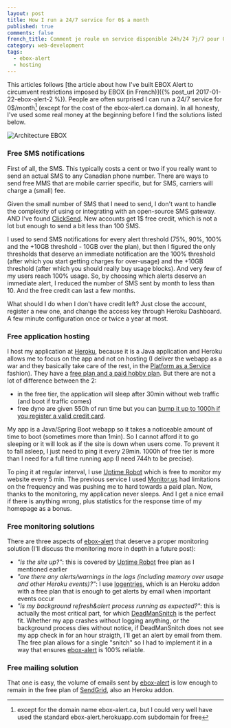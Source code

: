 ```yaml
---
layout: post
title: How I run a 24/7 service for 0$ a month
published: true
comments: false
french_title: Comment je roule un service disponible 24h/24 7j/7 pour 0$/mois
category: web-development
tags:
  - ebox-alert
  - hosting
---
```


This articles follows [the article about how I've built EBOX Alert to circumvent restrictions imposed by EBOX (in French)]({% post_url 2017-01-22-ebox-alert-2 %}). People are often surprised I can run a 24/7 service for 0$/month[^1] (except for the cost of the ebox-alert.ca domain). In all honesty, I've used some real money at the beginning before I find the solutions listed below.

![Architecture EBOX]({{site.baseurl}}/images/EBOX-Architecture.png)

### Free SMS notifications

First of all, the SMS. This typically costs a cent or two if you really want to send an actual SMS to any Canadian phone number. There are ways to send free MMS that are mobile carrier specific, but for SMS, carriers will charge a (small) fee.

Given the small number of SMS that I need to send, I don't want to handle the complexity of using or integrating with an open-source SMS gateway. AND I've found [ClickSend](https://www.clicksend.com). New accounts get 1$ free credit, which is not a lot but enough to send a bit less than 100 SMS.

I used to send SMS notifications for every alert threshold (75%, 90%, 100% and the +10GB threshold - 10GB over the plan), but then I figured the only thresholds that deserve an immediate notification are the 100% threshold (after which you start getting charges for over-usage) and the +10GB threshold (after which you should really buy usage blocks). And very few of my users reach 100% usage. So, by choosing which alerts deserve an immediate alert, I reduced the number of SMS sent by month to less than 10. And the free credit can last a few months.

What should I do when I don't have credit left? Just close the account, register a new one, and change the access key through Heroku Dashboard. A few minute configuration once or twice a year at most.

### Free application hosting

I host my application at [Heroku](https://heroku.com), because it is a Java application and Heroku allows me to focus on the app and not on hosting (I deliver the webapp as a war and they basically take care of the rest, in the [Platform as a Service](https://en.wikipedia.org/wiki/Platform_as_a_service) fashion). They have a [free plan and a paid hobby plan](https://www.heroku.com/pricing). But there are not a lot of difference between the 2:

- in the free tier, the application will sleep after 30min without web traffic (and boot if traffic comes)
- free dyno are given 550h of run time but you can [bump it up to 1000h if you register a valid credit card](https://devcenter.heroku.com/articles/free-dyno-hours#consuming-hours).

My app is a Java/Spring Boot webapp so it takes a noticeable amount of time to boot (sometimes more than 1min). So I cannot afford it to go sleeping or it will look as if the site is down when users come.
To prevent it to fall asleep, I just need to ping it every 29min. 1000h of free tier is more than I need for a full time running app (I need 744h to be precise).

To ping it at regular interval, I use [Uptime Robot](http://uptimerobot.com/) which is free to monitor my website every 5 min. The previous service I used [Monitor.us](http://www.monitor.us/) had limitations on the frequency and was pushing me to hard towards a paid plan. Now, thanks to the monitoring, my application never sleeps. And I get a nice email if there is anything wrong, plus statistics for the response time of my homepage as a bonus.

### Free monitoring solutions

There are three aspects of [ebox-alert] that deserve a proper monitoring solution (I'll discuss the monitoring more in depth in a future post):

- _"is the site up?"_: this is covered by [Uptime Robot](http://uptimerobot.com/) free plan as I mentioned earlier
- _"are there any alerts/warnings in the logs (including memory over usage and other Heroku events)?"_: I use [logentries](https://logentries.com/), which is an Heroku addon with a free plan that is enough to get alerts by email when important events occur
- _"is my background refresh&alert process running as expected?"_: this is actually the most critical part, for which [DeadManSnitch](https://deadmanssnitch.com) is the perfect fit. Whether my app crashes without logging anything, or the background process dies without notice, if DeadManSnitch does not see my app check in for an hour straigth, I'll get an alert by email from them. The free plan allows for a single "snitch" so I had to implement it in a way that ensures [ebox-alert] is 100% reliable.

### Free mailing solution

That one is easy, the volume of emails sent by [ebox-alert] is low enough to remain in the free plan of [SendGrid](https://app.sendgrid.com/), also an Heroku addon.


[ebox-alert]: http://www.ebox-alert.ca "ebox-alert.ca"
[^1]: except for the domain name ebox-alert.ca, but I could very well have used the standard ebox-alert.herokuapp.com subdomain for free
